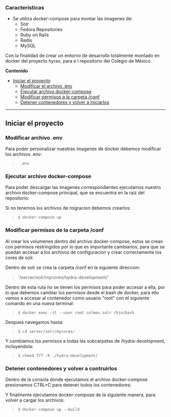 ### Características

- Se utiliza docker-compose para montar las imagenes de:
    - Solr
    - Fedora Repositories
    - Ruby on Rails
    - Redis
    - MySQL

Con la finalidad de crear un entorno de desarrollo totalmente montado en docker del proyecto hyrax, para e l repositorio del Colegio de México.

<!--# Proquest

<img src="https://migantoju.com/wp-content/uploads/2018/12/1_u_Jr6FozmyMCi3pe9ZsoFg-768x432.png"  width="384" height="216" />-->


**Contenido**

<!--ts-->
- [Iniciar el proyecto](#iniciar-el-proyecto)
    * [Modificar el archivo .env](#modificar-archivo-.env)
	* [Ejecutar archivo docker-compose](#ejecutar-archivo-docker-compose)
	+ [Modificar permisos a la carpeta /conf](#modificar-permisos-de-la-carpeta-/conf)
	* [Detener contenedores y volver a iniciarlos](#detener-contenedores-y-volver-a-contruirlos)
<!--te-->

** **

## Iniciar el proyecto


### Modificar archivo .env

Para poder personalizar nuestras imagenes de docker debemos modificar los archivos .env:

>	` .env`


### Ejecutar archivo docker-compose

Para poder descargar las imagenes correspondientes ejecutamos nuestro archivo docker-compose principal, que se encuentra en la raiz del repositorio:

Si no tenemos los archivos de migracion debemos crearlos:

>	`$ docker-compose up`

### Modificar permisos de la carpeta /conf

Al crear los volumenes dentro del archivo docker-compose, estos se crean con permisos restringidos por lo que es importante cambiarlos, para que se puedan accesar a los archivos de configuracion y crear correctamente los cores de solr.

Dentro de solr se crea la carpeta /conf en la siguiente direccion: 

> '/server/solr/mycores/hydra-development/'

Dentro de esta ruta no se tienen los permisos para poder accesar a ella, por lo que debemos cambiar los permisos desde el bash de docker, para ello vamos a accesar al contenedor como usuario "root" con el siguiente comando en una nueva terminal:

>	`$ docker exec -it --user root colmex.solr /bin/bash`

Despues navegamos hasta:

>   `$ cd server/solr/mycores/`

Y cambiamos los permisos a todas las subcarpetas de /hydra-development, incluyendola:

>   `$ chmod 777 -R ./hydra-development/`

### Detener contenedores y volver a contruirlos

Dentro de la consola donde ejecutamos el archivo docker-compose presionamos CTRL+C para detener todos los contenedores:

Y finalmente ejecutamos docker-compose de la siguiente manera, para volver a cargar los archivos:
>   `$ docker-compose up --build`

